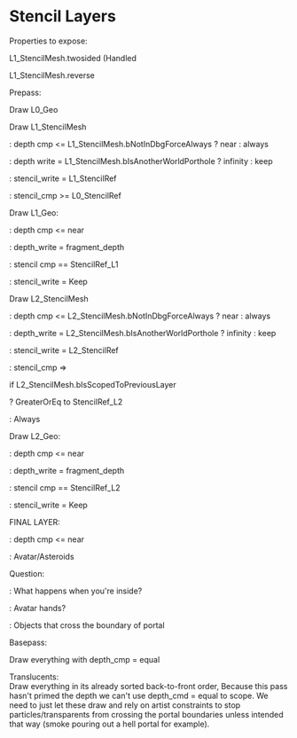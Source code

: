 # Stencil Layers

Properties to expose:

L1_StencilMesh.twosided (Handled

L1_StencilMesh.reverse

Prepass:

Draw L0_Geo

Draw L1_StencilMesh

: depth cmp &lt;= L1_StencilMesh.bNotInDbgForceAlways ? near : always

: depth write = L1_StencilMesh.bIsAnotherWorldPorthole ? infinity : keep

: stencil_write = L1_StencilRef

: stencil_cmp &gt;= L0_StencilRef

Draw L1_Geo:

: depth cmp &lt;= near

: depth_write = fragment_depth

: stencil cmp == StencilRef_L1

: stencil_write = Keep

Draw L2_StencilMesh

: depth cmp &lt;= L2_StencilMesh.bNotInDbgForceAlways ? near : always

: depth_write = L2_StencilMesh.bIsAnotherWorldPorthole ? infinity : keep

: stencil_write = L2_StencilRef

: stencil_cmp =&gt;

if L2_StencilMesh.bIsScopedToPreviousLayer

? GreaterOrEq to StencilRef_L2

: Always

Draw L2_Geo:

: depth cmp &lt;= near

: depth_write = fragment_depth

: stencil cmp == StencilRef_L2

: stencil_write = Keep

FINAL LAYER:

: depth cmp &lt;= near

: Avatar/Asteroids

Question:

: What happens when you're inside?

: Avatar hands?

: Objects that cross the boundary of portal

Basepass:

Draw everything with depth_cmp = equal

Translucents:  
Draw everything in its already sorted back-to-front order, Because this pass hasn't primed the depth we can't use depth_cmd = equal to scope. We need to just let these draw and rely on artist constraints to stop particles/transparents from crossing the portal boundaries unless intended that way (smoke pouring out a hell portal for example).
